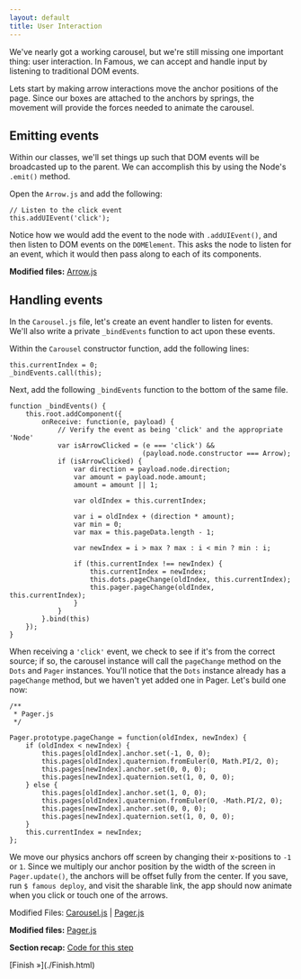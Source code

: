 ```yaml
---
layout: default
title: User Interaction
---
```


<span class="intro-graf">
We've nearly got a working carousel, but we're still missing one important thing: user interaction. In Famous, we can accept and handle input by listening to traditional DOM events.
</span>

Lets start by making arrow interactions move the anchor positions of the page. Since our boxes are attached to the anchors by springs, the movement will provide the forces needed to animate the carousel.

## Emitting events

Within our classes, we'll set things up such that DOM events will be broadcasted up to the parent. We can accomplish this by using the Node's `.emit()` method.

Open the `Arrow.js` and add the following:


    // Listen to the click event
    this.addUIEvent('click');


Notice how we would add the event to the node with `.addUIEvent()`, and then listen to DOM events on the `DOMElement`. This asks the node to listen for an event, which it would then pass along to each of its components.

<div class="sidenote">
<p><strong>Modified files:</strong> <a href="https://github.com/famous/lesson-carousel-starter-kit/blob/step8-EmittingHandlingEvents/src/carousel/Arrow.js">Arrow.js</a></p>
</div>

## Handling events

In the `Carousel.js` file, let's create an event handler to listen for events. We'll also write a private `_bindEvents` function to act upon these events.

Within the `Carousel` constructor function, add the following lines:

    this.currentIndex = 0;
    _bindEvents.call(this);

Next, add the following `_bindEvents` function to the bottom of the same file.

    function _bindEvents() {
        this.root.addComponent({
            onReceive: function(e, payload) {
                // Verify the event as being 'click' and the appropriate 'Node'
                var isArrowClicked = (e === 'click') &&
                                     (payload.node.constructor === Arrow);
                if (isArrowClicked) {
                    var direction = payload.node.direction;
                    var amount = payload.node.amount;
                    amount = amount || 1;

                    var oldIndex = this.currentIndex;

                    var i = oldIndex + (direction * amount);
                    var min = 0;
                    var max = this.pageData.length - 1;

                    var newIndex = i > max ? max : i < min ? min : i;

                    if (this.currentIndex !== newIndex) {
                        this.currentIndex = newIndex;
                        this.dots.pageChange(oldIndex, this.currentIndex);
                        this.pager.pageChange(oldIndex, this.currentIndex);
                    }
                }
            }.bind(this)
        });
    }


When receiving a `'click'` event, we check to see if it's from the correct source; if so, the carousel instance will call the `pageChange` method on the `Dots` and `Pager` instances. You'll notice that the `Dots` instance already has a `pageChange` method, but we haven't yet added one in Pager. Let's build one now:

    /**
     * Pager.js
     */

    Pager.prototype.pageChange = function(oldIndex, newIndex) {
        if (oldIndex < newIndex) {
            this.pages[oldIndex].anchor.set(-1, 0, 0);
            this.pages[oldIndex].quaternion.fromEuler(0, Math.PI/2, 0);
            this.pages[newIndex].anchor.set(0, 0, 0);
            this.pages[newIndex].quaternion.set(1, 0, 0, 0);
        } else {
            this.pages[oldIndex].anchor.set(1, 0, 0);
            this.pages[oldIndex].quaternion.fromEuler(0, -Math.PI/2, 0);
            this.pages[newIndex].anchor.set(0, 0, 0);
            this.pages[newIndex].quaternion.set(1, 0, 0, 0);
        }
        this.currentIndex = newIndex;
    };

We move our physics anchors off screen by changing their x-positions to `-1` or `1`. Since we multiply our anchor position by the width of the screen in `Pager.update()`, the anchors will be offset fully from the center. If you save, run `$ famous deploy`, and visit the sharable link, the app should now animate when you click or touch one of the arrows.

<span class="sidenote">Modified Files: [Carousel.js](https://github.com/famous/lesson-carousel-starter-kit/blob/step8-EmittingHandlingEvents/src/carousel/Carousel.js)
  | [Pager.js](https://github.com/famous/lesson-carousel-starter-kit/blob/step8-EmittingHandlingEvents/src/carousel/Pager.js)
</span>


<div class="sidenote--other">
<p><strong>Modified files:</strong> <a href="https://github.com/Famous/lesson-carousel-starter-kit/blob/step8-EmittingHandlingEvents/src/carousel/Pager.js">Pager.js</a></p>
</div>

<div class="sidenote">
<p><strong>Section recap:</strong> <a href="https://github.com/Famous/lesson-carousel-starter-kit/tree/step8-EmittingHandlingEvents">Code for this step</a></p>
</div>

<span class="cta">
[Finish &raquo;](./Finish.html)
</span>
